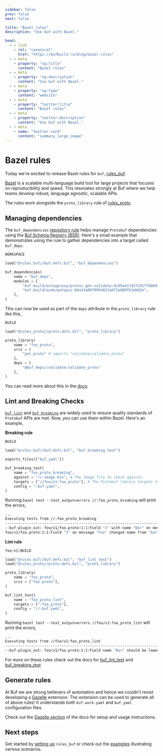 ```yaml
---
sidebar: false
prev: false
next: false

title: "Bazel rules"
description: "Use buf with Bazel."

head:
  - - link
    - rel: "canonical"
      href: "https://bufbuild.ru/blog/bazel-rules"
  - - meta
    - property: "og:title"
      content: "Bazel rules"
  - - meta
    - property: "og:description"
      content: "Use buf with Bazel."
  - - meta
    - property: "og:type"
      content: "website"
  - - meta
    - property: "twitter:title"
      content: "Bazel rules"
  - - meta
    - property: "twitter:description"
      content: "Use buf with Bazel."
  - - meta
    - name: "twitter:card"
      content: "summary_large_image"
---
```


# Bazel rules

Today we're excited to release Bazel rules for `buf`, [rules_buf](https://github.com/bufbuild/rules_buf).

[Bazel](https://bazel.build/) is a scalable multi-language build tool for large projects that focuses on reproducibility and speed. This resonates strongly at Buf where we help teams develop robust, language agnostic, scalable APIs.

The rules work alongside the `proto_library` rule of [rules_proto](https://github.com/bazelbuild/rules_proto).

## Managing dependencies

The `buf_dependencies` [repository rule](https://bazel.build/docs/external) helps manage `Protobuf` dependencies using the [Buf Schema Registry (BSR)](/docs/bsr/index.md). Here's a small example that demonstrates using the rule to gather dependencies into a target called `buf_deps`.

```python
WORKSPACE

load("@rules_buf//buf:defs.bzl", "buf_dependencies")

buf_dependencies(
    name = "buf_deps",
    modules = [
        "buf.build/envoyproxy/protoc-gen-validate:dc09a417d27241f7b069feae2cd74a0e",
        "buf.build/acme/petapis:84a33a06f0954823a6f2a089fb1bb82e",
    ],
)
```

This can now be used as part of the `deps` attribute in the `proto_library` rule like this,

```python
BUILD

load("@rules_proto//proto:defs.bzl", "proto_library")

proto_library(
    name = "foo_proto",
    srcs = [
        "pet.proto" # imports "validate/validate.proto"
    ],
    deps = [
        "@buf_deps//validate:validate_proto"
    ],
)
```

You can read more about this in the [docs](/docs/cli/build-systems/bazel/index.md#buf-dependencies).

## Lint and Breaking Checks

[`buf lint`](/docs/lint/overview/index.md) and [`buf breaking`](/docs/breaking/overview/index.md) are widely used to ensure quality standards of `Protobuf` APIs are met. Now, you can use them within Bazel. Here's an example,

**Breaking rule**

```python
BUILD

load("@rules_buf//buf:defs.bzl", "buf_breaking_test")

exports_files(["buf.yaml"])

buf_breaking_test(
    name = "foo_proto_breaking",
    against = "//:image.bin", # The Image file to check against.
    targets = ["//foo/v1:foo_proto"], # The Protobuf library targets to check
    config = ":buf.yaml",
)
```

Running `bazel test --test_output=errors //:foo_proto_breaking` will print the errors,

```bash
...
Executing tests from //:foo_proto_breaking
-----------------------------------------------------------------------------
--buf-plugin_out: foo/v1/foo.proto:1:1:Field "3" with name "Bar" on message "Foo" changed option "json_name" from "bar" to "Bar".
foo/v1/foo.proto:1:1:Field "3" on message "Foo" changed name from "bar" to "Bar".
```

**Lint rule**

```python
foo/v1/BUILD

load("@rules_buf//buf:defs.bzl", "buf_lint_test")
load("@rules_proto//proto:defs.bzl", "proto_library")

proto_library(
    name = "foo_proto",
    srcs = ["foo.proto"],
)

buf_lint_test(
    name = "foo_proto_lint",
    targets = [":foo_proto"],
    config = "//:buf.yaml",
)
```

Running `bazel test --test_output=errors //foo/v1:foo_proto_lint` will print the errors,

```bash
...
Executing tests from //foo/v1:foo_proto_lint
-----------------------------------------------------------------------------
--buf-plugin_out: foo/v1/foo.proto:1:1:Field name "Bar" should be lower_snake_case, such as "bar".
```

For more on these rules check out the docs for [buf_lint_test](/docs/cli/build-systems/bazel/index.md#buf-lint-test) and [buf_breaking_test](/docs/cli/build-systems/bazel/index.md#buf-breaking-test)

## Generate rules

At Buf we are strong believers of automation and hence we couldn't resist developing a [Gazelle](https://github.com/bazelbuild/bazel-gazelle) extension. The extension can be used to generate all of above rules! It understands both `buf.work.yaml` and `buf.yaml` configuration files.

Check out the [Gazelle section](/docs/cli/build-systems/bazel/index.md#gazelle) of the docs for setup and usage instructions.

## Next steps

Get started by [setting up](/docs/cli/build-systems/bazel/index.md) `rules_buf` or check out the [examples](https://github.com/bufbuild/rules_buf/tree/main/examples) illustrating various scenarios.

‍
